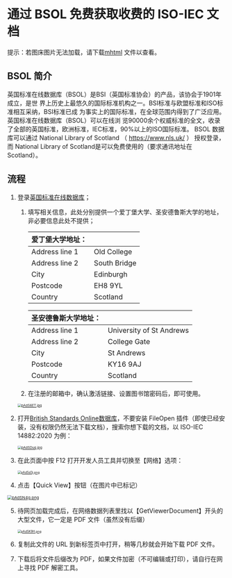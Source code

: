 # 通过 BSOL 免费获取收费的 ISO-IEC 文档

提示：若图床图片无法加载，请下载[mhtml](https://github.com/Zyx22062301/ISO-IEC-Docs/blob/main/README_METHOD.mhtml) 文件以查看。

## BSOL 简介

英国标准在线数据库（BSOL）是BSI（英国标准协会）的产品，该协会于1901年成立，是世 界上历史上最悠久的国际标准机构之一。BSI标准与欧盟标准和ISO标准相互采纳，BSI标准已成 为事实上的国际标准，在全球范围内得到了广泛应用。英国标准在线数据库（BSOL）可以在线浏 览90000余个权威标准的全文，收录了全部的英国标准，欧洲标准，IEC标准，90%以上的ISO国际标准。 BSOL 数据库可以通过 National Library of Scotland （ https://www.nls.uk/ ） 授权登录，而 National Library of Scotland是可以免费使用的（要求通讯地址在Scotland）。

## 流程

1. 登录[英国标准在线数据库](https://auth.nls.uk/join/ )；

   1. 填写相关信息，此处分别提供一个爱丁堡大学、圣安德鲁斯大学的地址，非必要信息此处不提供；

      | 爱丁堡大学地址： |              |
      | ---------------- | ------------ |
      | Address line 1   | Old College  |
      | Address line 2   | South Bridge |
      | City             | Edinburgh    |
      | Postcode         | EH8 9YL      |
      | Country          | Scotland     |

      | 圣安德鲁斯大学地址： |                          |
      | -------------------- | ------------------------ |
      | Address line 1       | University of St Andrews |
      | Address line 2       | College Gate             |
      | City                 | St Andrews               |
      | Postcode             | KY16 9AJ                 |
      | Country              | Scotland                 |

   2. 在注册的邮箱中，确认激活链接、设置图书馆密码后，即可使用。

   <a href="https://imgse.com/i/pAdS6ET"><img src="https://s21.ax1x.com/2024/10/21/pAdS6ET.jpg" alt="pAdS6ET.jpg" border="0" style="zoom:55%;" /></a>

2. 打开[British Standards Online数据库](https://bsol-bsigroup-com.nls.idm.oclc.org/)，不要安装 FileOpen 插件（即使已经安装，没有权限仍然无法下载文档），搜索你想下载的文档，以 ISO-IEC 14882:2020 为例：

   <a href="https://imgse.com/i/pAdSDuq"><img src="https://s21.ax1x.com/2024/10/21/pAdSDuq.jpg" alt="pAdSDuq.jpg" border="0" style="zoom: 55%;" /></a>

3. 在此页面中按 F12 打开开发人员工具并切换至【网络】选项：

   <a href="https://imgse.com/i/pAdSd3j"><img src="https://s21.ax1x.com/2024/10/21/pAdSd3j.png" alt="pAdSd3j.png" border="0" style="zoom: 50%;" /></a>

4. 点击【Quick View】按钮（在图片中已标记）

<a href="https://imgse.com/i/pAdSN4g"><img src="https://s21.ax1x.com/2024/10/21/pAdSN4g.png" alt="pAdSN4g.png" border="0" style="zoom: 67%;" /></a>

5. 待网页加载完成后，在网络数据列表里找以【GetViewerDocument】开头的大型文件，它一定是 PDF 文件（虽然没有后缀）

   <a href="https://imgse.com/i/pAdSK9H"><img src="https://s21.ax1x.com/2024/10/21/pAdSK9H.png" alt="pAdSK9H.png" border="0" style="zoom:50%;" /></a>
6. 复制此文件的 URL 到新标签页中打开，稍等几秒就会开始下载 PDF 文件。
7. 下载后将文件后缀改为 PDF，如果文件加密（不可编辑或打印），请自行在网上寻找 PDF 解密工具。

   
